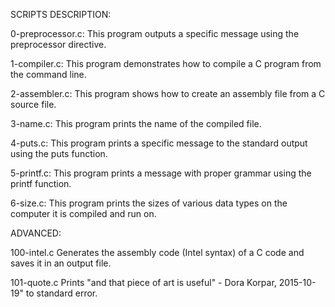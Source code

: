 SCRIPTS DESCRIPTION:

0-preprocessor.c: This program outputs a specific message using the preprocessor directive.

1-compiler.c: This program demonstrates how to compile a C program from the command line.

2-assembler.c: This program shows how to create an assembly file from a C source file.

3-name.c: This program prints the name of the compiled file.

4-puts.c: This program prints a specific message to the standard output using the puts function.

5-printf.c: This program prints a message with proper grammar using the printf function.

6-size.c: This program prints the sizes of various data types on the computer it is compiled and run on.

ADVANCED:

100-intel.c
Generates the assembly code (Intel syntax) of a C code and saves it in an output file.

101-quote.c
Prints "and that piece of art is useful" - Dora Korpar, 2015-10-19" to standard error.
